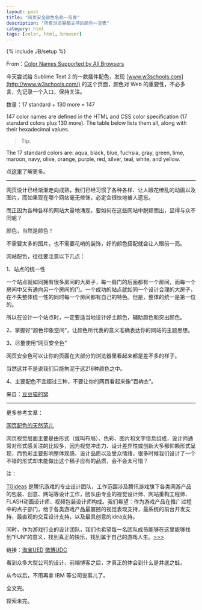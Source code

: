 ```yaml
---
layout: post
title: "网页安全颜色名称一览表"
description: "所有浏览器都支持的颜色一览表"
category: html
tags: [color, html, browser]
---
```

{% include JB/setup %}


From：[Color Names Supported by All Browsers](http://www.w3schools.com/html/html_colornames.asp)

今天尝试给 Sublime Text 2 的一款插件配色，发现 [www.w3schools.com](http://www.w3schools.com/) 的这个页面，颜色对 Web 的重要性，不必多言，先记录一个入口，保持关注。

数量：17 standard + 130 more = 147 


147 color names are defined in the HTML and CSS color specification (17 standard colors plus 130 more). The table below lists them all, along with their hexadecimal values.

>Tip: 

The 17 standard colors are: aqua, black, blue, fuchsia, gray, green, lime, maroon, navy, olive, orange, purple, red, silver, teal, white, and yellow.

点[这里](http://www.w3schools.com/html/html_colornames.asp)了解更多。

----

网页设计已经渐渐走向成熟，我们已经习惯了各种各样、让人眼花缭乱的动画以及图片，而如果现在哪个网站毫无修饰，必定会很快地被人遗忘。

而正因为各种各样的网站大量地涌现，要如何在这些网站中脱颖而出，显得与众不同呢？

颜色，当然是颜色！

不需要太多的图片，也不需要花哨的装饰，好的颜色搭配就会让人眼前一亮。

网站配色，往往要注意以下几点：

1、站点的统一性

一个站点就如同拥有很多房间的大房子，每一扇门的后面都有一个房间，而每一个房间中又有通向另一个房间的门。一个成功的站点就如同一个设计合理的大房子，在不失整体统一性的同时每一个房间都有自己的特色。但是，整体的统一是第一位的。

所以在设计一个站点时，一定要适当地设计好主颜色，辅助颜色和突出颜色。

2、掌握好“颜色印象空间”，让颜色所代表的意义准确表达你的网站的主题思想。

3、尽量使用“网页安全色”

网页安全色可以让你的页面在大部分的浏览器里看起来都是差不多的样子。

当然这并不是说我们只能拘泥于这216种颜色之中。

4、主要配色不宜超过三种，不要让你的网页看起来像“百衲衣”。

来自：[豆豆猫的窝](http://www.ddcat.net/sheji/peise/menu03.htm)

---

更多参考文章：

[网页配色的天然范儿](http://tgideas.qq.com/webplat/info/news_version3/804/808/810/m579/201205/67662.shtml)

网页视觉层面主要是由形式（或叫布局）、色彩、图片和文字信息组成，设计师通常对形式感关注的比较多，因为视觉冲击力、设计差异性或创新大多都仰赖形式呈现，而色彩主要影响整体观感、设计品质以及受众情绪，很多时候我们设计了一个不错的形式却未能做出这个稿子应有的品质，会不会太可惜？

注：

[TGideas](http://tgideas.qq.com/) 是腾讯游戏的专业设计团队，工作范围涉及腾讯游戏旗下各类网游产品的包装、创意、网站等设计工作，团队由专业的视觉设计师、网站重构工程师、FLASH动画设计师、视频包装设计师构成。我们希望：作为游戏产品在推广过程中的点子部门，给于各类游戏产品最震撼的视觉表现支持，最系统的前台开发支持，最直观的交互设计支持，以及最具创意的idea支持。

同时，作为游戏行业的设计团队，我们也希望每一名团队成员能够在这里能够找到“FUN”的意义，找到真正的快乐，找到属于自己的游戏人生。[>>>](http://tgideas.qq.com/web201106/about.shtml)

链接：[淘宝UED](http://ued.taobao.com/blog/) [微博UDC](http://udc.weibo.com/)

看到众多大型公司的设计、前端博客之后，才真正的体会到什么是井底之蛙。

从今以后，不用再拿 IBM 等公司说事儿了。

全文完。

探索未完。


